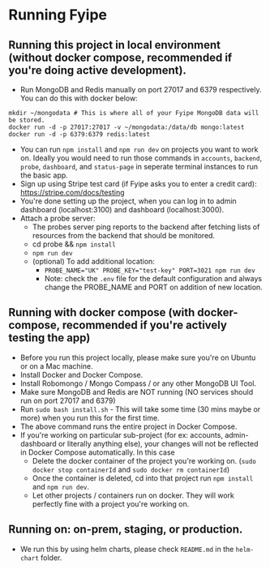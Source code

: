 # Running Fyipe

## Running this project in local environment (without docker compose, recommended if you're doing active development).

-   Run MongoDB and Redis manually on port 27017 and 6379 respectively. You can do this with docker below:

```
mkdir ~/mongodata # This is where all of your Fyipe MongoDB data will be stored.
docker run -d -p 27017:27017 -v ~/mongodata:/data/db mongo:latest
docker run -d -p 6379:6379 redis:latest
```

-   You can run `npm install` and `npm run dev` on projects you want to work on. Ideally you would need to run those commands in `accounts`, `backend`, `probe`, `dashboard`, and `status-page` in seperate terminal instances to run the basic app.
-   Sign up using Stripe test card (if Fyipe asks you to enter a credit card): https://stripe.com/docs/testing
-   You're done setting up the project, when you can log in to admin dashboard (localhost:3100) and dashboard (localhost:3000).
-   Attach a probe server:
    -   The probes server ping reports to the backend after fetching lists of resources from the backend that should be monitored.
    -   cd probe && `npm install`
    -   `npm run dev`
    -   (optional) To add additional location:
        -   `PROBE_NAME="UK" PROBE_KEY="test-key" PORT=3021 npm run dev`
        -   Note: check the `.env` file for the default configuration and always change the PROBE_NAME and PORT on addition of new location.

## Running with docker compose (with docker-compose, recommended if you're actively testing the app)

-   Before you run this project locally, please make sure you're on Ubuntu or on a Mac machine.
-   Install Docker and Docker Compose.
-   Install Robomongo / Mongo Compass / or any other MongoDB UI Tool.
-   Make sure MongoDB and Redis are NOT running (NO services should run on port 27017 and 6379)
-   Run `sudo bash install.sh` - This will take some time (30 mins maybe or more) when you run this for the first time.
-   The above command runs the entire project in Docker Compose.
-   If you're working on particular sub-project (for ex: accounts, admin-dashboard or literally anything else), your changes will not be reflected in Docker Compose automatically. In this case
    -   Delete the docker container of the project you're working on. (`sudo docker stop containerId` and `sudo docker rm containerId`)
    -   Once the container is deleted, cd into that project run `npm install` and `npm run dev`.
    -   Let other projects / containers run on docker. They will work perfectly fine with a project you're working on.

## Running on: on-prem, staging, or production.

-   We run this by using helm charts, please check `README.md` in the `helm-chart` folder.
